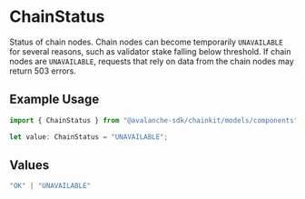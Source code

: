 # ChainStatus

Status of chain nodes. Chain nodes can become temporarily `UNAVAILABLE` for several reasons, such as validator stake falling below threshold. If chain nodes are `UNAVAILABLE`, requests that rely on data from the chain nodes may return 503 errors.

## Example Usage

```typescript
import { ChainStatus } from "@avalanche-sdk/chainkit/models/components";

let value: ChainStatus = "UNAVAILABLE";
```

## Values

```typescript
"OK" | "UNAVAILABLE"
```